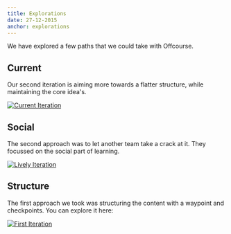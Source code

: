 ```yaml
---
title: Explorations
date: 27-12-2015
anchor: explorations
---
```

We have explored a few paths that we could take with Offcourse. 

## Current

Our second iteration is aiming more towards a flatter structure, while maintaining the core idea's. 

[![Current Iteration](current-iteration.png)](http://offcourse-staging.s3-website-us-west-2.amazonaws.com/)

## Social

The second approach was to let another team take a crack at it. They focussed on the social part of learning.

[![Lively Iteration](iteration-lifely.png)](http://files.lifely.nl/cth-demo/#/app/dashboard)

## Structure

The first approach we took was structuring the content with a waypoint and checkpoints. You can explore it here: 

[![First Iteration](offcourse-first.png)](http://offcourse.io)




